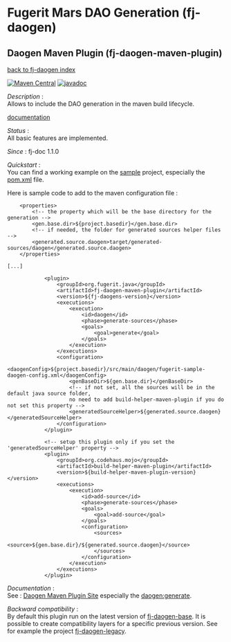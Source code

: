 # Fugerit Mars DAO Generation (fj-daogen)

## Daogen Maven Plugin (fj-daogen-maven-plugin)

[back to fj-daogen index](../README.md)  

[![Maven Central](https://img.shields.io/maven-central/v/org.fugerit.java/fj-daogen-maven-plugin.svg)](https://mvnrepository.com/artifact/org.fugerit.java/fj-daogen-maven-plugin)
[![javadoc](https://javadoc.io/badge2/org.fugerit.java/fj-daogen-maven-plugin/javadoc.svg)](https://javadoc.io/doc/org.fugerit.java/fj-daogen-maven-plugin)

*Description* :  
Allows to include the DAO generation in the maven build lifecycle.

[documentation](../src/docs/maven-plugin/generate.md)

*Status* :  
All basic features are implemented.

*Since* : fj-doc 1.1.0
    
*Quickstart* :  
You can find a working example on the [sample](../fj-daogen-sample/README.md) project, especially the [pom.xml](../fj-daogen-sample/pom.xml) file.

Here is sample code to add to the maven configuration file :  

```
	<properties>
		<!-- the property which will be the base directory for the generation -->
		<gen.base.dir>${project.basedir}</gen.base.dir>
		<!-- if needed, the folder for generated sources helper files -->
		<generated.source.daogen>target/generated-sources/daogen</generated.source.daogen>
	</properties>

[...]

			<plugin>
				<groupId>org.fugerit.java</groupId>
				<artifactId>fj-daogen-maven-plugin</artifactId>
				<version>${fj-daogens-version}</version>
				<executions>
					<execution>
						<id>daogen</id>
						<phase>generate-sources</phase>
						<goals>
							<goal>generate</goal>
						</goals>
					</execution>
				</executions>
				<configuration>
					<daogenConfig>${project.basedir}/src/main/daogen/fugerit-sample-daogen-config.xml</daogenConfig>
					<genBaseDir>${gen.base.dir}</genBaseDir>
					<!-- if not set, all the sources will be in the default java source folder,
					no need to add build-helper-maven-plugin if you do not set this property -->
					<generatedSourceHelper>${generated.source.daogen}</generatedSourceHelper>
				</configuration>
			</plugin>
			
			<!-- setup this plugin only if you set the 'generatedSourceHelper' property -->
			<plugin>
                <groupId>org.codehaus.mojo</groupId>
                <artifactId>build-helper-maven-plugin</artifactId>
                <version>${build-helper-maven-plugin-version}</version>
                <executions>
                    <execution>
                        <id>add-source</id>
                        <phase>generate-sources</phase>
                        <goals>
                            <goal>add-source</goal>
                        </goals>
                        <configuration>
		                    <sources>
		                    	<source>${gen.base.dir}/${generated.source.daogen}</source>
		                    </sources>
                        </configuration>
                    </execution>
                </executions>
            </plugin>
```

*Documentation* :  
See : [Daogen Maven Plugin Site](https://docs.fugerit.org/data/java/site/fj-daogen-maven-plugin/plugin-info.html)
especially the [daogen:generate](https://docs.fugerit.org/data/java/site/fj-daogen-maven-plugin/generate-mojo.html).

*Backward compatibility* :  
By default this plugin run on the latest version of [fj-daogen-base](../fj-daogen-base/README.md). It is possible to create compatibility layers for a specific previous version. See for example the project [fj-daogen-legacy](https://github.com/fugerit-org/fj-daogen-legacy).